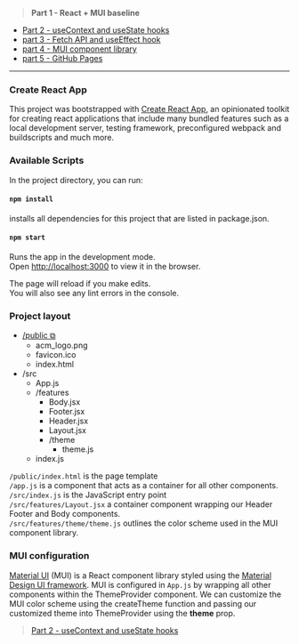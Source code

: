 > **Part 1 - React + MUI baseline**
+ [Part 2 - useContext and useState hooks](https://github.com/rosealexander/react-mui-workshop/tree/part2-useContext%26useState)
+ [part 3 - Fetch API and useEffect hook](https://github.com/rosealexander/react-mui-workshop/tree/part3-useEffect+useMemo)
+ [part 4 - MUI component library](https://github.com/rosealexander/react-mui-workshop/tree/part4-MUI)
+ [part 5 - GitHub Pages](https://github.com/rosealexander/react-mui-workshop/tree/part5-GitHub-Pages)

<hr />

### Create React App
This project was bootstrapped with [Create React App](https://create-react-app.dev/docs/getting-started), an opinionated 
toolkit for creating react applications that include many bundled features such as a local development server, 
testing framework, preconfigured webpack and buildscripts and much more.

### Available Scripts
In the project directory, you can run:

#### `npm install`
installs all dependencies for this project that are listed in package.json.

#### `npm start`
Runs the app in the development mode.\
Open [http://localhost:3000](http://localhost:3000) to view it in the browser.

The page will reload if you make edits.\
You will also see any lint errors in the console.

###  Project layout
* [/public ⧉](https://create-react-app.dev/docs/using-the-public-folder/)
  * acm_logo.png
  * favicon.ico
  * index.html
* /src
  * App.js
  * /features
    * Body.jsx
    * Footer.jsx
    * Header.jsx
    * Layout.jsx
    * /theme
      * theme.js
  * index.js
  
`/public/index.html`  is the page template\
`/app.js` is a component that acts as a container for all other components.\
`/src/index.js` is the JavaScript entry point\
`/src/features/Layout.jsx` a container component wrapping our Header Footer and Body components.\
`/src/features/theme/theme.js` outlines the color scheme used in the MUI component library.

### MUI configuration
[Material UI](https://mui.com) (MUI) is a React component library styled using the
[Material Design UI framework](https://material.io/design/introduction). MUI is configured in `App.js` by wrapping all
other components within the ThemeProvider component. We can customize the MUI color scheme using the createTheme 
function and passing our customized theme into ThemeProvider using the **theme** prop.

> [Part 2 - useContext and useState hooks](https://github.com/CSUN-ACM/react-mui-workshop/tree/Part2-useContext%26useState)
